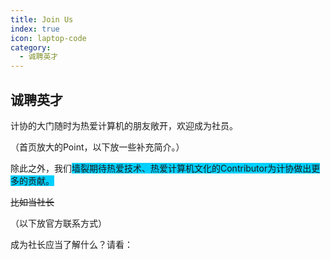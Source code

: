 ```yaml
---
title: Join Us
index: true
icon: laptop-code
category:
  - 诚聘英才
---
```


## 诚聘英才

计协的大门随时为热爱计算机的朋友敞开，欢迎成为社员。

（首页放大的Point，以下放一些补充简介。）

除此之外，我们<span style="background-color:#00d0ff">墙裂期待热爱技术、热爱计算机文化的Contributor为计协做出更多的贡献。</span> 

~~比如当社长~~

（以下放官方联系方式）

成为社长应当了解什么？请看：

<Catalog />

